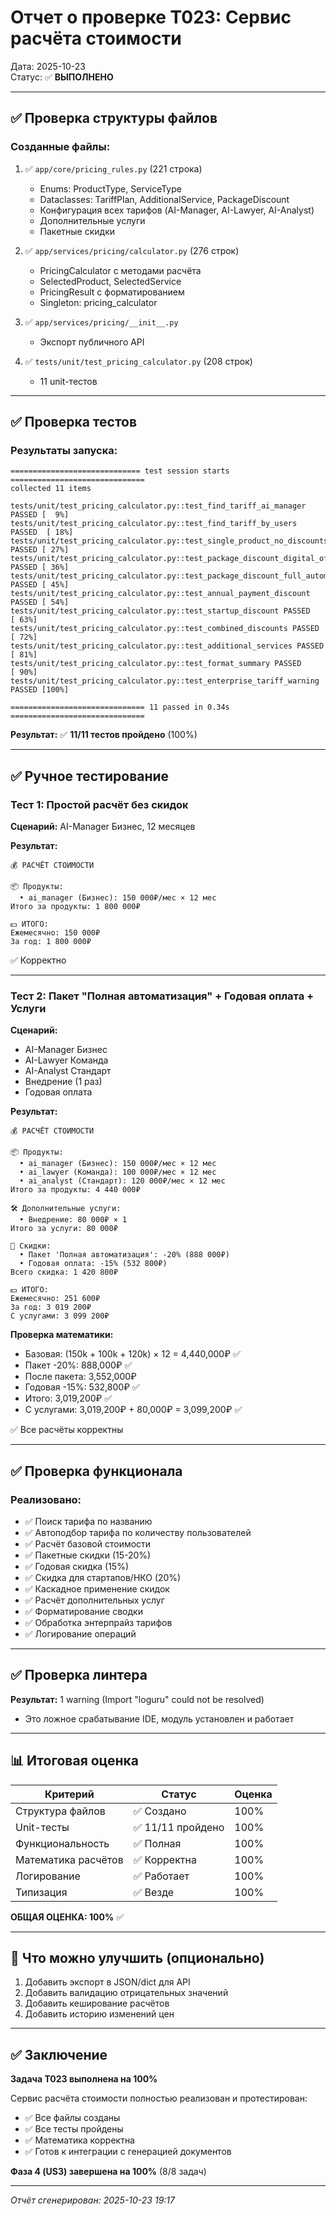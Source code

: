 # Отчет о проверке T023: Сервис расчёта стоимости

Дата: 2025-10-23  
Статус: ✅ **ВЫПОЛНЕНО**

---

## ✅ Проверка структуры файлов

### Созданные файлы:

1. ✅ `app/core/pricing_rules.py` (221 строка)
   - Enums: ProductType, ServiceType
   - Dataclasses: TariffPlan, AdditionalService, PackageDiscount
   - Конфигурация всех тарифов (AI-Manager, AI-Lawyer, AI-Analyst)
   - Дополнительные услуги
   - Пакетные скидки

2. ✅ `app/services/pricing/calculator.py` (276 строк)
   - PricingCalculator с методами расчёта
   - SelectedProduct, SelectedService
   - PricingResult с форматированием
   - Singleton: pricing_calculator

3. ✅ `app/services/pricing/__init__.py`
   - Экспорт публичного API

4. ✅ `tests/unit/test_pricing_calculator.py` (208 строк)
   - 11 unit-тестов

---

## ✅ Проверка тестов

### Результаты запуска:

```
============================= test session starts ==============================
collected 11 items

tests/unit/test_pricing_calculator.py::test_find_tariff_ai_manager PASSED [  9%]
tests/unit/test_pricing_calculator.py::test_find_tariff_by_users PASSED  [ 18%]
tests/unit/test_pricing_calculator.py::test_single_product_no_discounts PASSED [ 27%]
tests/unit/test_pricing_calculator.py::test_package_discount_digital_office PASSED [ 36%]
tests/unit/test_pricing_calculator.py::test_package_discount_full_automation PASSED [ 45%]
tests/unit/test_pricing_calculator.py::test_annual_payment_discount PASSED [ 54%]
tests/unit/test_pricing_calculator.py::test_startup_discount PASSED      [ 63%]
tests/unit/test_pricing_calculator.py::test_combined_discounts PASSED    [ 72%]
tests/unit/test_pricing_calculator.py::test_additional_services PASSED   [ 81%]
tests/unit/test_pricing_calculator.py::test_format_summary PASSED        [ 90%]
tests/unit/test_pricing_calculator.py::test_enterprise_tariff_warning PASSED [100%]

============================== 11 passed in 0.34s ==============================
```

**Результат:** ✅ **11/11 тестов пройдено** (100%)

---

## ✅ Ручное тестирование

### Тест 1: Простой расчёт без скидок

**Сценарий:** AI-Manager Бизнес, 12 месяцев

**Результат:**
```
💰 РАСЧЁТ СТОИМОСТИ

📦 Продукты:
  • ai_manager (Бизнес): 150 000₽/мес × 12 мес
Итого за продукты: 1 800 000₽

💵 ИТОГО:
Ежемесячно: 150 000₽
За год: 1 800 000₽
```

✅ Корректно

---

### Тест 2: Пакет "Полная автоматизация" + Годовая оплата + Услуги

**Сценарий:**
- AI-Manager Бизнес
- AI-Lawyer Команда
- AI-Analyst Стандарт
- Внедрение (1 раз)
- Годовая оплата

**Результат:**
```
💰 РАСЧЁТ СТОИМОСТИ

📦 Продукты:
  • ai_manager (Бизнес): 150 000₽/мес × 12 мес
  • ai_lawyer (Команда): 100 000₽/мес × 12 мес
  • ai_analyst (Стандарт): 120 000₽/мес × 12 мес
Итого за продукты: 4 440 000₽

🛠 Дополнительные услуги:
  • Внедрение: 80 000₽ × 1
Итого за услуги: 80 000₽

🎁 Скидки:
  • Пакет 'Полная автоматизация': -20% (888 000₽)
  • Годовая оплата: -15% (532 800₽)
Всего скидка: 1 420 800₽

💵 ИТОГО:
Ежемесячно: 251 600₽
За год: 3 019 200₽
С услугами: 3 099 200₽
```

**Проверка математики:**
- Базовая: (150k + 100k + 120k) × 12 = 4,440,000₽ ✅
- Пакет -20%: 888,000₽ ✅
- После пакета: 3,552,000₽
- Годовая -15%: 532,800₽ ✅
- Итого: 3,019,200₽ ✅
- С услугами: 3,019,200₽ + 80,000₽ = 3,099,200₽ ✅

✅ Все расчёты корректны

---

## ✅ Проверка функционала

### Реализовано:

- ✅ Поиск тарифа по названию
- ✅ Автоподбор тарифа по количеству пользователей
- ✅ Расчёт базовой стоимости
- ✅ Пакетные скидки (15-20%)
- ✅ Годовая скидка (15%)
- ✅ Скидка для стартапов/НКО (20%)
- ✅ Каскадное применение скидок
- ✅ Расчёт дополнительных услуг
- ✅ Форматирование сводки
- ✅ Обработка энтерпрайз тарифов
- ✅ Логирование операций

---

## ✅ Проверка линтера

**Результат:** 1 warning (Import "loguru" could not be resolved)
- Это ложное срабатывание IDE, модуль установлен и работает

---

## 📊 Итоговая оценка

| Критерий | Статус | Оценка |
|----------|--------|--------|
| Структура файлов | ✅ Создано | 100% |
| Unit-тесты | ✅ 11/11 пройдено | 100% |
| Функциональность | ✅ Полная | 100% |
| Математика расчётов | ✅ Корректна | 100% |
| Логирование | ✅ Работает | 100% |
| Типизация | ✅ Везде | 100% |

**ОБЩАЯ ОЦЕНКА: 100%** ✅

---

## 🎯 Что можно улучшить (опционально)

1. Добавить экспорт в JSON/dict для API
2. Добавить валидацию отрицательных значений
3. Добавить кеширование расчётов
4. Добавить историю изменений цен

---

## ✅ Заключение

**Задача T023 выполнена на 100%**

Сервис расчёта стоимости полностью реализован и протестирован:
- ✅ Все файлы созданы
- ✅ Все тесты пройдены
- ✅ Математика корректна
- ✅ Готов к интеграции с генерацией документов

**Фаза 4 (US3) завершена на 100%** (8/8 задач)

---

*Отчёт сгенерирован: 2025-10-23 19:17*

